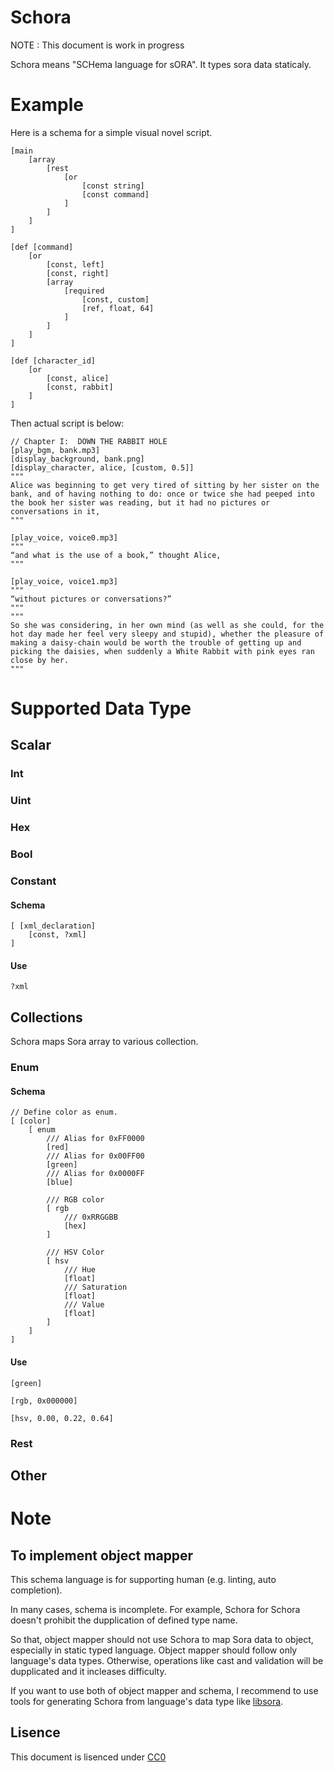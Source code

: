 # Schora 

NOTE : This document is work in progress

Schora means "SCHema language for sORA". It types sora data staticaly.

# Example

Here is a schema for a simple visual novel script.

```
[main
    [array
        [rest
            [or
                [const string]
                [const command]
            ]
        ]
    ]
]

[def [command]
    [or 
        [const, left]
        [const, right]
        [array
            [required
                [const, custom]
                [ref, float, 64]
            ]
        ]
    ]
]

[def [character_id]
    [or
        [const, alice]
        [const, rabbit]
    ]
]
```

Then actual script is below:

```
// Chapter I:  DOWN THE RABBIT HOLE
[play_bgm, bank.mp3]
[display_background, bank.png]
[display_character, alice, [custom, 0.5]]
"""
Alice was beginning to get very tired of sitting by her sister on the bank, and of having nothing to do: once or twice she had peeped into the book her sister was reading, but it had no pictures or conversations in it, 
"""

[play_voice, voice0.mp3]
"""
“and what is the use of a book,” thought Alice, 
"""

[play_voice, voice1.mp3]
"""
“without pictures or conversations?”
"""
"""
So she was considering, in her own mind (as well as she could, for the hot day made her feel very sleepy and stupid), whether the pleasure of making a daisy-chain would be worth the trouble of getting up and picking the daisies, when suddenly a White Rabbit with pink eyes ran close by her.
"""
```

# Supported Data Type

## Scalar

### Int

### Uint

### Hex

### Bool

### Constant

#### Schema
```
[ [xml_declaration]
    [const, ?xml]
]
```

#### Use
```
?xml
```

## Collections

Schora maps Sora array to various collection.  

### Enum

#### Schema
```
// Define color as enum.
[ [color]
    [ enum
        /// Alias for 0xFF0000 
        [red]
        /// Alias for 0x00FF00
        [green]
        /// Alias for 0x0000FF
        [blue]

        /// RGB color
        [ rgb 
            /// 0xRRGGBB
            [hex]
        ]

        /// HSV Color
        [ hsv
            /// Hue
            [float]
            /// Saturation
            [float]
            /// Value 
            [float]
        ]
    ]
]
```

#### Use
```
[green]
```

```
[rgb, 0x000000]
```

```
[hsv, 0.00, 0.22, 0.64]
```

### Rest

## Other

# Note 
## To implement object mapper
This schema language is for supporting human (e.g. linting, auto completion). 

In many cases, schema is incomplete. For example, Schora for Schora doesn't prohibit the dupplication of defined type name.

So that, object mapper should not use Schora to map Sora data to object, especially in static typed language.
Object mapper should follow only language's data types. Otherwise, operations like cast and validation will be dupplicated and it incleases difficulty.

If you want to use both of object mapper and schema, I recommend to use tools for generating Schora from language's data type like [libsora](/imple/rust/libsora). 

## Lisence 
This document is lisenced under [CC0](https://creativecommons.org/publicdomain/zero/1.0/deed.en)
